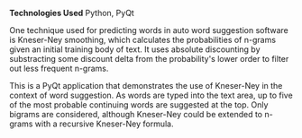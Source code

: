 **Technologies Used** Python, PyQt

One technique used for predicting words in auto word suggestion software is Kneser-Ney smoothing, which calculates the probabilities of n-grams given an initial training body of text. It uses absolute discounting by substracting some discount delta from the probability's lower order to filter out less frequent n-grams.

This is a PyQt application that demonstrates the use of Kneser-Ney in the context of word suggestion. As words are typed into the text area, up to five of the most probable continuing words are suggested at the top. Only bigrams are considered, although Kneser-Ney could be extended to n-grams with a recursive Kneser-Ney formula.

